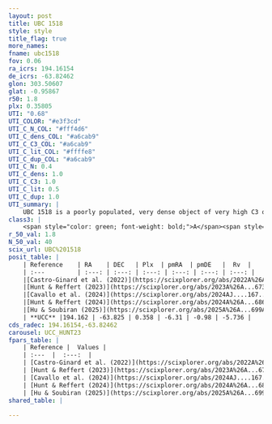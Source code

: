 ```yaml
---
layout: post
title: UBC 1518
style: style
title_flag: true
more_names: 
fname: ubc1518
fov: 0.06
ra_icrs: 194.16154
de_icrs: -63.82462
glon: 303.50607
glat: -0.95867
r50: 1.8
plx: 0.35805
UTI: "0.68"
UTI_COLOR: "#e3f3cd"
UTI_C_N_COL: "#fff4d6"
UTI_C_dens_COL: "#a6cab9"
UTI_C_C3_COL: "#a6cab9"
UTI_C_lit_COL: "#ffffe8"
UTI_C_dup_COL: "#a6cab9"
UTI_C_N: 0.4
UTI_C_dens: 1.0
UTI_C_C3: 1.0
UTI_C_lit: 0.5
UTI_C_dup: 1.0
UTI_summary: |
    UBC 1518 is a poorly populated, very dense object of very high C3 quality. It was recently reported but it is moderately studied in the literature.
class3: |
    <span style="color: green; font-weight: bold;">A</span><span style="color: green; font-weight: bold;">A</span>
r_50_val: 1.8
N_50_val: 40
scix_url: UBC%201518
posit_table: |
    | Reference    | RA    | DEC   | Plx  | pmRA  | pmDE   |  Rv  |
    | :---         | :---: | :---: | :---: | :---: | :---: | :---: |
    |[Castro-Ginard et al. (2022)](https://scixplorer.org/abs/2022A%26A...661A.118C) | 194.2 | -63.83 | 0.36 | -6.32 | -0.99 | -7.43 |
    |[Hunt & Reffert (2023)](https://scixplorer.org/abs/2023A%26A...673A.114H) | 194.163 | -63.824 | 0.35 | -6.313 | -0.98 | -5.919 |
    |[Cavallo et al. (2024)](https://scixplorer.org/abs/2024AJ....167...12C) | 194.18 | -63.821 | 0.352 | -- | -- | -- |
    |[Hunt & Reffert (2024)](https://scixplorer.org/abs/2024A%26A...686A..42H) | 194.163 | -63.824 | 0.35 | -6.313 | -0.98 | -5.919 |
    |[Hu & Soubiran (2025)](https://scixplorer.org/abs/2025A%26A...699A.246H) | 194.18 | -63.821 | -- | -- | -- | -- |
    | **UCC** |194.162 | -63.825 | 0.358 | -6.31 | -0.98 | -5.736 | 
cds_radec: 194.16154,-63.82462
carousel: UCC_HUNT23
fpars_table: |
    | Reference |  Values |
    | :---  |  :---:  |
    | [Castro-Ginard et al. (2022)](https://scixplorer.org/abs/2022A%26A...661A.118C) | `AV=2.287, Dist=3157, logAge=9.064` |
    | [Hunt & Reffert (2023)](https://scixplorer.org/abs/2023A%26A...673A.114H) | `AV50=2.775, diffAV50=0.462, MOD50=12.073, logAge50=8.804` |
    | [Cavallo et al. (2024)](https://scixplorer.org/abs/2024AJ....167...12C) | `AV50=3.08, dMod50=11.59, logAge50=9.02, [Fe/H]50=-0.18` |
    | [Hunt & Reffert (2024)](https://scixplorer.org/abs/2024A%26A...686A..42H) | `MassJ=403.914` |
    | [Hu & Soubiran (2025)](https://scixplorer.org/abs/2025A%26A...699A.246H) | `MA22=-0.24, MA23f=-0.15, MA23g=0.12, MZ23=-0.52, MK24=-0.18, MF24=-0.42` |
shared_table: |
    
---
```

